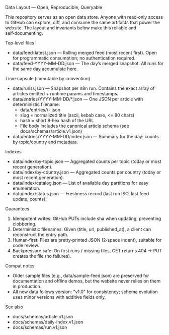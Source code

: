 Data Layout — Open, Reproducible, Queryable

This repository serves as an open data store. Anyone with read‑only access to GitHub can explore, diff, and consume the same artifacts that power the website. The layout and invariants below make this reliable and self‑documenting.

Top‑level files
- data/feed-latest.json — Rolling merged feed (most recent first). Open for programmatic consumption; no authentication required.
- data/feed-YYYY-MM-DD.json — The day’s merged snapshot. All runs for the same day accumulate here.

Time‑capsule (immutable by convention)
- data/runs/<ISO>.json — Snapshot per n8n run. Contains the exact array of articles emitted + runtime params and timestamps.
- data/entries/YYYY-MM-DD/*.json — One JSON per article with deterministic filename:
  - data/entries/<date>/<slug>-<hash>.json
  - slug = normalized title (ascii, kebab case, <= 80 chars)
  - hash = short 8‑hex hash of the URL
  - File body includes the canonical article schema (see docs/schemas/article.v1.json)
- data/entries/YYYY-MM-DD/index.json — Summary for the day: counts by topic/country and metadata.

Indexes
- data/index/by-topic.json — Aggregated counts per topic (today or most recent generation).
- data/index/by-country.json — Aggregated counts per country (today or most recent generation).
- data/index/catalog.json — List of available day partitions for easy enumeration.
- data/index/status.json — Freshness record (last run ISO, last feed update, counts).

Guarantees
1) Idempotent writes: GitHub PUTs include sha when updating, preventing clobbering.
2) Deterministic filenames: Given (title, url, published_at), a client can reconstruct the entry path.
3) Human‑first: Files are pretty‑printed JSON (2‑space indent), suitable for code review.
4) Backpressure safe: On first runs / missing files, GET returns 404 → PUT creates the file (no failures).

Compat notes
- Older sample files (e.g., data/sample-feed.json) are preserved for documentation and offline demos, but the website never relies on them in production.
- All new data follows version: "v1.0" for consistency; schema evolution uses minor versions with additive fields only.

See also
- docs/schemas/article.v1.json
- docs/schemas/daily-index.v1.json
- docs/schemas/run.v1.json

